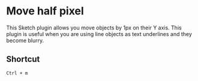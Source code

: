 Move half pixel
=============

This Sketch plugin allows you move objects by 1px on their Y axis. This plugin is useful when you are using line objects as text underlines and they become blurry.

## Shortcut

`Ctrl + m`